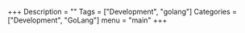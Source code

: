 +++
Description = ""
Tags = ["Development", "golang"]
Categories = ["Development", "GoLang"]
menu = "main"
+++